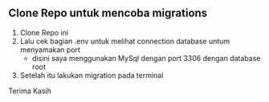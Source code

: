 
## Clone Repo untuk mencoba migrations
1. Clone Repo ini
2. Lalu cek bagian .env untuk melihat connection database untum menyamakan port
   - disini saya menggunakan MySql dengan port 3306 dengan database root
3. Setelah itu lakukan migration pada terminal

Terima Kasih
